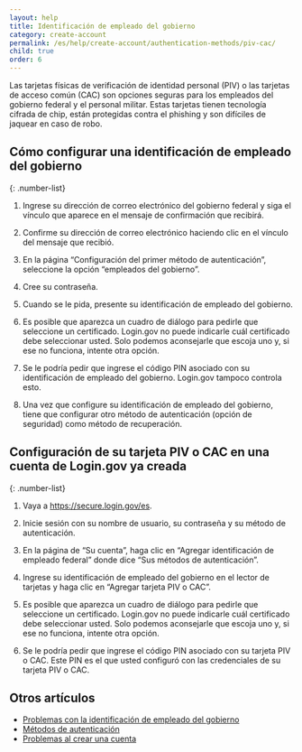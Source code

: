 ```yaml
---
layout: help
title: Identificación de empleado del gobierno
category: create-account
permalink: /es/help/create-account/authentication-methods/piv-cac/
child: true
order: 6
---
```


Las tarjetas físicas de verificación de identidad personal (PIV) o las tarjetas de acceso común (CAC) son opciones seguras para los empleados del gobierno federal y el personal militar. Estas tarjetas tienen tecnología cifrada de chip, están protegidas contra el phishing y son difíciles de jaquear en caso de robo.

## Cómo configurar una identificación de empleado del gobierno

{: .number-list}

1. Ingrese su dirección de correo electrónico del gobierno federal y siga el vínculo que aparece en el mensaje de confirmación que recibirá.

2. Confirme su dirección de correo electrónico haciendo clic en el vínculo del mensaje que recibió.

3. En la página “Configuración del primer método de autenticación”, seleccione la opción “empleados del gobierno”.

4. Cree su contraseña.

5. Cuando se le pida, presente su identificación de empleado del gobierno.

6. Es posible que aparezca un cuadro de diálogo para pedirle que seleccione un certificado. Login.gov no puede indicarle cuál certificado debe seleccionar usted. Solo podemos aconsejarle que escoja uno y, si ese no funciona, intente otra opción.

7. Se le podría pedir que ingrese el código PIN asociado con su identificación de empleado del gobierno. Login.gov tampoco controla esto.

8. Una vez que configure su identificación de empleado del gobierno, tiene que configurar otro método de autenticación (opción de seguridad) como método de recuperación.

## Configuración de su tarjeta PIV o CAC en una cuenta de Login.gov ya creada

{: .number-list}

1. Vaya a <https://secure.login.gov/es>.

2. Inicie sesión con su nombre de usuario, su contraseña y su método de autenticación.

3. En la página de “Su cuenta”, haga clic en “Agregar identificación de empleado federal” donde dice “Sus métodos de autenticación”.

4. Ingrese su identificación de empleado del gobierno en el lector de tarjetas y haga clic en “Agregar tarjeta PIV o CAC”.

5. Es posible que aparezca un cuadro de diálogo para pedirle que seleccione un certificado. Login.gov no puede indicarle cuál certificado debe seleccionar usted. Solo podemos aconsejarle que escoja uno y, si ese no funciona, intente otra opción.

6. Se le podría pedir que ingrese el código PIN asociado con su tarjeta PIV o CAC. Este PIN es el que usted configuró con las credenciales de su tarjeta PIV o CAC.

## Otros artículos

* [Problemas con la identificación de empleado del gobierno](/es/help/trouble-signing-in/authentication/issues-with-government-employee-id-piv-cac/)
* [Métodos de autenticación](/es/help/create-account/authentication-methods/)
* [Problemas al crear una cuenta](/es/help/create-account/issues-creating-an-account/)
